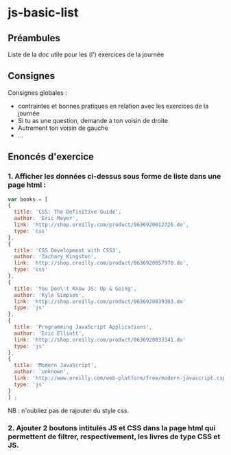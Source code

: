 # js-basic-list

## Préambules

Liste de la doc utile pour les (l') exercices de la journée

## Consignes

Consignes globales : 
- contraintes et bonnes pratiques en relation avec les exercices de la journée
- Si tu as une question, demande à ton voisin de droite
- Autrement ton voisin de gauche
- ...

## Enoncés d'exercice


### 1. Afficher les données ci-dessus sous forme de liste dans une page html :

```javascript
var books = [
{
  title: 'CSS: The Definitive Guide',
  author: 'Eric Meyer',
  link: 'http://shop.oreilly.com/product/0636920012726.do',
  type: 'css'
},
{
  title: 'CSS Development with CSS3',
  author: 'Zachary Kingston',
  link: 'http://shop.oreilly.com/product/0636920057970.do',
  type: 'css'
},
{
  title: 'You Don\'t Know JS: Up & Going',
  author: 'Kyle Simpson',
  link: 'http://shop.oreilly.com/product/0636920039303.do'
  type: 'js'
},
{
  title: 'Programming JavaScript Applications',
  author: 'Eric Elliott',
  link: 'http://shop.oreilly.com/product/0636920033141.do'
  type: 'js'
},
{
  title: 'Modern JavaScript',
  author: 'unknown',
  link: 'http://www.oreilly.com/web-platform/free/modern-javascript.csp'
  type: 'js'
}
] ;
```

NB : n'oubliez pas de rajouter du style css.

### 2. Ajouter 2 boutons intitulés JS et CSS dans la page html qui permettent de filtrer, respectivement, les livres de type CSS et JS.
